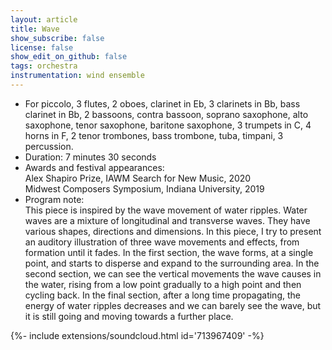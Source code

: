 ```yaml
---
layout: article
title: Wave 
show_subscribe: false
license: false
show_edit_on_github: false
tags: orchestra
instrumentation: wind ensemble
---
```




<ul class="piece-info-list">
  <li>
    For piccolo, 3 flutes, 2 oboes, clarinet in Eb, 3 clarinets in Bb, bass clarinet in Bb, 2 bassoons, contra bassoon, soprano saxophone, alto saxophone, tenor saxophone, baritone saxophone, 3 trumpets in C, 4 horns in F, 2 tenor trombones, bass trombone, tuba, timpani, 3 percussion.
  </li>
  <li>
    Duration: 7 minutes 30 seconds
  </li>
  <li>
    Awards and festival appearances:
    <div class="piece-info-items">
      Alex Shapiro Prize, IAWM Search for New Music, 2020
      <br>
      Midwest Composers Symposium, Indiana University, 2019
    </div>
  </li>
  <li>
    Program note: 
    <div class="program-notes">
      This piece is inspired by the wave movement of water ripples. Water waves are a mixture of longitudinal and transverse waves. They have various shapes, directions and dimensions. In this piece, I try to present an auditory illustration of three wave movements and effects, from formation until it fades. In the first section, the wave forms, at a single point, and starts to disperse and expand to the surrounding area. In the second section, we can see the vertical movements the wave causes in the water, rising from a low point gradually to a high point and then cycling back. In the final section, after a long time propagating, the energy of water ripples decreases and we can barely see the wave, but it is still going and moving towards a further place.
    </div>
  </li>
</ul>

<div>{%- include extensions/soundcloud.html id='713967409' -%}</div>
